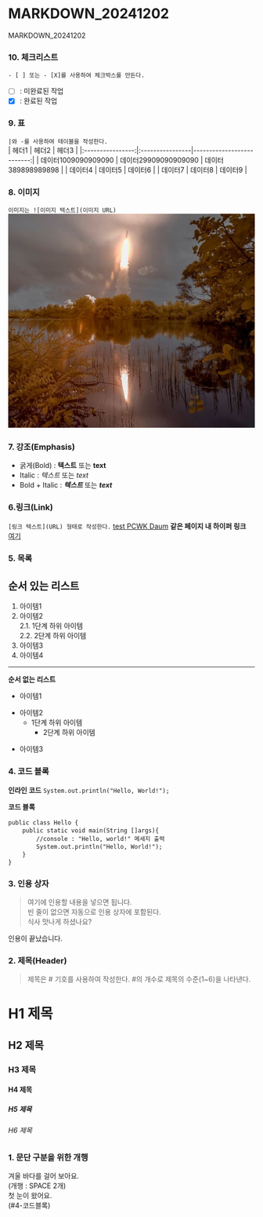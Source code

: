 # MARKDOWN_20241202
MARKDOWN_20241202

### 10. 체크리스트
`- [ ] 또는 - [X]를 사용하여 체크박스를 만든다.`  
- [ ] : 미완료된 작업  
- [X] : 완료된 작업

### 9. 표
`|와 -를 사용하여 테이블을 작성한다.`  
| 헤더1 | 헤더2 | 헤더3 |
|:----------------:|:----------------|--------------------------:|
| 데이터1009090909090 | 데이터29909090909090 | 데이터389898989898 |
| 데이터4 | 데이터5 | 데이터6 |
| 데이터7 | 데이터8 | 데이터9 |

### 8. 이미지
`이미지는 ![이미지 텍스트](이미지 URL)`  
![balsa](https://github.com/codingpgw/MARKDOWN_20241202/blob/main/balsa.JPG)


### 7. 강조(Emphasis)
- 굵게(Bold) : **텍스트** 또는 __text__
- Italic : *텍스트* 또는 _text_
- Bold + Italic : ***텍스트*** 또는 ___text___


### 6.링크(Link)
`[링크 텍스트](URL) 형태로 작성한다.`
<a href="https://cafe.daum.net/pcwk">test </a>
[PCWK Daum](https://cafe.daum.net/pcwk)
**같은 페이지 내 하이퍼 링크**  
[여기](#4-코드블록)

### 5. 목록
**순서 있는 리스트**  
---
1. 아이템1
2. 아이템2  
   2.1. 1단계 하위 아이템  
   2.2. 2단계 하위 아이템  
3. 아이템3
4. 아이템4
***

**순서 없는 리스트**  
- 아이템1  
+ 아이템2
  -  1단계 하위 아이템
       * 2단계 하위 아이템
* 아이템3  


### 4. 코드 블록
**인라인 코드**
`System.out.println("Hello, World!");`

<b>코드 블록</b>
```
public class Hello {	
	public static void main(String []args){
		//console : "Hello, world!" 메세지 출력
		System.out.println("Hello, World!");
	}	
}
```

### 3. 인용 상자
>여기에 인용할 내용을 넣으면 됩니다.  
>빈 줄이 없으면 자동으로 인용 상자에 포함된다.  
식사 맛나게 하셨나요?<BR>

인용이 끝났습니다.

### 2. 제목(Header)
>제목은 # 기호를 사용하여 작성한다. #의 개수로 제목의 수준(1~6)을 나타낸다.<br>

# H1 제목
## H2 제목
### H3 제목
#### H4 제목
##### H5 제목
###### H6 제목

### 1. 문단 구분을 위한 개행
겨울 바다를 걸어 보아요.<br>
(개행 : SPACE 2개)  
첫 눈이 왔어요.<br>
(#4-코드블록)
